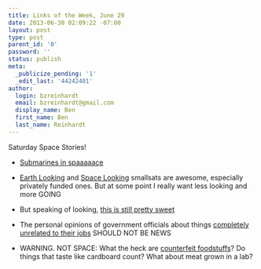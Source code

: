 ```yaml
---
title: Links of the Week, June 29
date: 2013-06-30 02:09:22 -07:00
layout: post
type: post
parent_id: '0'
password: ''
status: publish
meta:
  _publicize_pending: '1'
  _edit_last: '44242401'
author:
  login: bzreinhardt
  email: bzreinhardt@gmail.com
  display_name: Ben
  first_name: Ben
  last_name: Reinhardt
---
```


<p>Saturday Space Stories!</p>
<ul>
<li><a href="http://www.americaspace.com/?p=37488" target="_blank">Submarines in spaaaaace</a></li>
</ul>
<ul>
<li><a href="http://www.newspacejournal.com/2013/06/26/smallsat-company-reveals-earth-observation-plans/" target="_blank">Earth Looking</a> and <a href="http://www.kickstarter.com/projects/1458134548/arkyd-a-space-telescope-for-everyone-0" target="_blank">Space Looking</a> smallsats are awesome, especially privately funded ones. But at some point I really want less looking and more GOING</li>
</ul>
<ul>
<li>But speaking of looking, <a href="http://timemachine.gigapan.org/wiki/Main_Page" target="_blank">this is still pretty sweet</a></li>
</ul>
<ul>
<li>The personal opinions of government officials about things <a href="http://www.space.com/21740-supreme-court-gay-marriage-rulings-nasa.html" target="_blank">completely unrelated to their jobs</a> SHOULD NOT BE NEWS</li>
</ul>
<ul>
<li>WARNING. NOT SPACE: What the heck are <a href="http://www.ft.com/intl/cms/s/2/bb76096c-dcd8-11e2-b52b-00144feab7de.html" target="_blank">counterfeit foodstuffs</a>? Do things that taste like cardboard count? What about meat grown in a lab?</li>
</ul>
